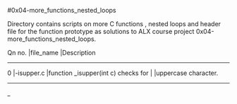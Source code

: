 #0x04-more_functions_nested_loops
 
Directory contains scripts on more C functions , nested loops and header file for the function prototype as solutions to ALX course project 0x04-more_functions_nested_loops.

Qn no.   |file_name			|Description
_________________________________________________________________________________
0        |-isupper.c                    |function _isupper(int c) checks for 	            |             		   |uppercase character.
_________________________________________________________________________________
_
